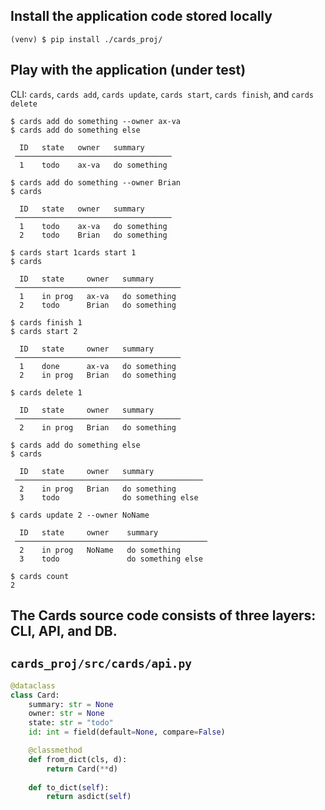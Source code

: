 ## Install the application code stored locally
```unix
(venv) $ pip install ./cards_proj/
```

## Play with the application (under test)

CLI: `cards`, `cards add`, `cards update`, `cards start`, `cards finish`, and `cards delete`

```unix
$ cards add do something --owner ax-va
$ cards add do something else
                                     
  ID   state   owner   summary       
 ─────────────────────────────────── 
  1    todo    ax-va   do something  

$ cards add do something --owner Brian
$ cards
                                     
  ID   state   owner   summary       
 ─────────────────────────────────── 
  1    todo    ax-va   do something  
  2    todo    Brian   do something  

$ cards start 1cards start 1
$ cards
                                       
  ID   state     owner   summary       
 ───────────────────────────────────── 
  1    in prog   ax-va   do something  
  2    todo      Brian   do something  
                                       
$ cards finish 1
$ cards start 2
                                       
  ID   state     owner   summary       
 ───────────────────────────────────── 
  1    done      ax-va   do something  
  2    in prog   Brian   do something  

$ cards delete 1   

  ID   state     owner   summary       
 ───────────────────────────────────── 
  2    in prog   Brian   do something  
     
$ cards add do something else
$ cards  

  ID   state     owner   summary            
 ────────────────────────────────────────── 
  2    in prog   Brian   do something       
  3    todo              do something else  

$ cards update 2 --owner NoName

  ID   state     owner    summary            
 ─────────────────────────────────────────── 
  2    in prog   NoName   do something       
  3    todo               do something else  

$ cards count
2
```                              

## The Cards source code consists of three layers: CLI, API, and DB.

## `cards_proj/src/cards/api.py`

``` python
@dataclass
class Card:
    summary: str = None
    owner: str = None
    state: str = "todo"
    id: int = field(default=None, compare=False)

    @classmethod
    def from_dict(cls, d):
        return Card(**d)
        
    def to_dict(self):
        return asdict(self)
```
